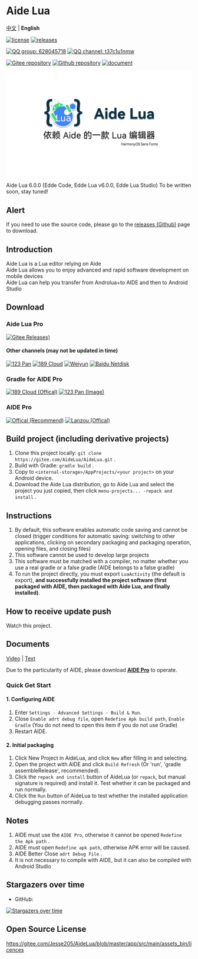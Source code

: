 # Aide Lua

[中文](README.md) | **English**

[![license](https://img.shields.io/github/license/AideLua/AideLua)](LICENSE)
[![releases](https://img.shields.io/github/v/tag/AideLua/AideLua?color=C71D23&label=releases&logo=gitee)](https://gitee.com/AideLua/AideLua/releases)

[![QQ group: 628045718](https://img.shields.io/badge/QQ_group-628045718-0099FF?logo=tencentqq)](https://jq.qq.com/?_wv=1027&k=41q8mp8y)
[![QQ channel: t37c1u1nmw](https://img.shields.io/badge/QQ_channel-t37c1u1nmw-0099FF?logo=tencentqq)](https://pd.qq.com/s/ncghvc)

[![Gitee repository](https://img.shields.io/badge/Gitee-repository-C71D23?logo=gitee)](https://gitee.com/AideLua/AideLua)
[![Github repository](https://img.shields.io/badge/Github-repository-0969DA?logo=github)](https://github.com/AideLua/AideLua)
[![document](https://img.shields.io/badge/documents-Chinese-3F51B5)](https://aidelua.github.io/AideLua/)

![cover](images/ic_cover-aidelua.png)

Aide Lua 6.0.0 (Edde Code, Edde Lua v6.0.0, Edde Lua Studio) To be written soon, stay tuned!

## Alert

If you need to use the source code, please go to the [releases (Github)](https://github.com/Jesse205/AideLua/releases/latest) page to download.

<!-- Please not to change the repository directly in Github, because Github's repository is mirrored by Gitee. -->

## Introduction

Aide Lua is a Lua editor relying on Aide<br>
Aide Lua allows you to enjoy advanced and rapid software development on mobile devices<br>
Aide Lua can help you transfer from Androlua+to AIDE and then to Android Studio

## Download

### Aide Lua Pro

[![Gitee Releases)](https://img.shields.io/github/v/tag/AideLua/AideLua?color=C71D23&label=Gitee+Releases&logo=gitee)](https://gitee.com/AideLua/AideLua/releases/latest)

#### Other channels (may not be updated in time)

[![123 Pan](https://img.shields.io/badge/123_Pan--597dfc)](https://www.123pan.com/s/G7a9-Yzck)
[![189 Cloud](https://img.shields.io/badge/189_Cloud--DF9C1F)](https://cloud.189.cn/t/ZZ7RzijyqiUv)
[![Weiyun](https://img.shields.io/badge/Weiyun--2980ff)](https://share.weiyun.com/oLiNtxMR)
[![Baidu Netdisk](https://img.shields.io/badge/Baidu_Netdisk-jxnb-06a7ff)](https://pan.baidu.com/s/1j1RwisPR8iq1fPS3O_fl7Q?pwd=jxnb)

### Gradle for AIDE Pro

[![189 Cloud (Offical)](https://img.shields.io/badge/189_Cloud-Offical-DF9C1F)](https://cloud.189.cn/t/jAFR7vAVniuu)
[![123 Pan (Image)](https://img.shields.io/badge/123_Pan-Image-597dfc)](https://www.123pan.com/s/G7a9-c9ek)

### AIDE Pro

[![Offical (Recommend)](https://img.shields.io/badge/Offical_website-Recommend-28B6F6)](https://www.aidepro.top/)
[![Lanzou (Offical)](https://img.shields.io/badge/Lanzou-v2.6.45-FF6600?logo=icloud&logoColor=white)](https://www.lanzouy.com/b00zdhbeb)

## Build project (including derivative projects)

1. Clone this project locally: `git clone https://gitee.com/AideLua/AideLua.git` .
2. Build with Gradle: `gradle build` .
3. Copy to `<internal-storage>/AppProjects/<your project>` on your Android device.
4. Download the Aide Lua distribution, go to Aide Lua and select the project you just copied, then click `menu-projects... -repack and install` .

## Instructions

1. By default, this software enables automatic code saving and cannot be closed (trigger conditions for automatic saving: switching to other applications, clicking on secondary packaging and packaging operation, opening files, and closing files)
2. This software cannot be used to develop large projects
3. This software must be matched with a compiler, no matter whether you use a real gradle or a false gradle (AIDE belongs to a false gradle)
4. To run the project directly, you must export `LuaActivity` (the default is export), __and successfully installed the project software (first packaged with AIDE, then packaged with Aide Lua, and finally installed)__.

## How to receive update push

Watch this project.

## Documents

[Video](https://space.bilibili.com/1229937144) |
[Text](https://aidelua.github.io/AideLua/)

Due to the particularity of AIDE, please download [__AIDE Pro__](https://aidepro.top/) to operate.

### Quick Get Start

#### 1. Configuring AIDE

1. Enter `Settings - Advanced Settings - Build & Run`.
2. Close `Enable adrt debug file`, open `Redefine Apk build path`, `Enable Gradle` (You do not need to open this item if you do not use Gradle)
3. Restart AIDE.

#### 2. Initial packaging

1. Click New Project in AideLua, and click `New` after filling in and selecting.
2. Open the project with AIDE and click `Build Refresh` (Or 'run', 'gradle assembleRelease', recommended).
3. Click the `repack and install` button of AideLua (or `repack`, but manual signature is required) and install it. Test whether it can be packaged and run normally.
4. Click the `Run` button of AideLua to test whether the installed application debugging passes normally.

## Notes

1. AIDE must use the `AIDE Pro`, otherwise it cannot be opened `Redefine the Apk path` .
2. AIDE must open `Redefine apk path`, otherwise APK error will be caused.
3. AIDE Better Close `adrt Debug File` .
4. It is not necessary to compile with AIDE, but it can also be compiled with Android Studio

## Stargazers over time

* GitHub:

[![Stargazers over time](https://starchart.cc/AideLua/AideLua.svg)](https://starchart.cc/AideLua/AideLua)

## Open Source License

<https://gitee.com/Jesse205/AideLua/blob/master/app/src/main/assets_bin/licences>

